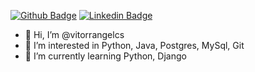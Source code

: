 [![Github Badge](https://img.shields.io/badge/-Github-000?style=flat-square&logo=Github&logoColor=white&link=https://github.com/vitorrangelcs)](https://github.com/vitorrangelcs)
[![Linkedin Badge](https://img.shields.io/badge/-LinkedIn-blue?style=flat-square&logo=Linkedin&logoColor=white&link=https://www.linkedin.com/in/vitor-rangel-carneiro-da-silva-622062b7)](https://www.linkedin.com/in/vitor-rangel-carneiro-da-silva-622062b7/)

- 👋 Hi, I’m @vitorrangelcs
- 👀 I’m interested in Python, Java, Postgres, MySql, Git
- 🌱 I’m currently learning Python, Django


<!---
vitorrangelcs/vitorrangelcs is a ✨ special ✨ repository because its `README.md` (this file) appears on your GitHub profile.
You can click the Preview link to take a look at your changes.
--->
